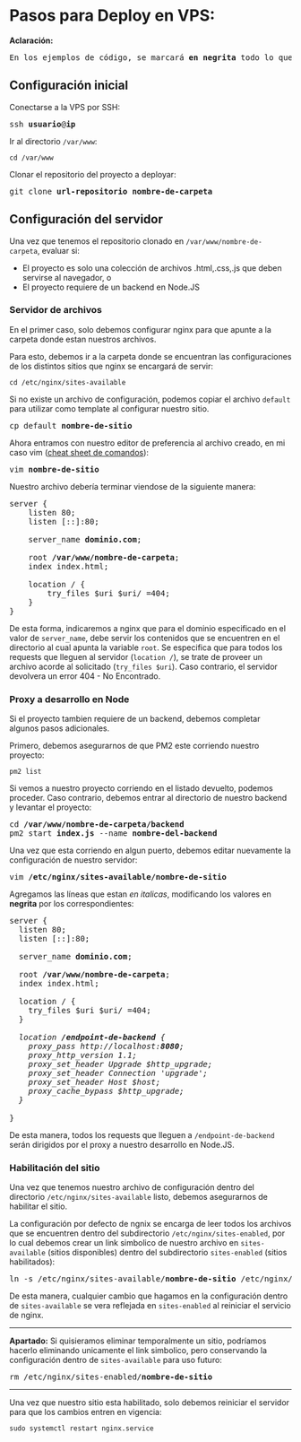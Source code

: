 

# Pasos para Deploy en VPS:

**Aclaración:**

<pre>
En los ejemplos de código, se marcará <b>en negrita</b> todo lo que deba ser modificado.
</pre>

## Configuración inicial

Conectarse a la VPS por SSH:

<pre>
ssh <b>usuario</b>@<b>ip</b>
</pre>

Ir al directorio `/var/www`:

```
cd /var/www
```

Clonar el repositorio del proyecto a deployar:

<pre>
git clone <b>url-repositorio</b> <b>nombre-de-carpeta</b>
</pre>

## Configuración del servidor

Una vez que tenemos el repositorio clonado en `/var/www/nombre-de-carpeta`, evaluar si:

- El proyecto es solo una colección de archivos .html,.css,.js que deben servirse al navegador, o
- El proyecto requiere de un backend en Node.JS

### Servidor de archivos

En el primer caso, solo debemos configurar nginx para que apunte a la carpeta donde estan nuestros archivos.

Para esto, debemos ir a la carpeta donde se encuentran las configuraciones de los distintos sitios que nginx
se encargará de servir:

```
cd /etc/nginx/sites-available
```

Si no existe un archivo de configuración, podemos copiar el archivo `default` para utilizar como template al
configurar nuestro sitio.

<pre>
cp default <b>nombre-de-sitio</b>
</pre>

Ahora entramos con nuestro editor de preferencia al archivo creado, en mi caso vim ([cheat sheet de comandos](https://vim.rtorr.com/)):

<pre>
vim <b>nombre-de-sitio</b>
</pre>

Nuestro archivo debería terminar viendose de la siguiente manera:

<pre>
server {
	listen 80;
	listen [::]:80;

	server_name <b>dominio.com</b>;

	root <b>/var/www/nombre-de-carpeta</b>;
	index index.html;

	location / {
		try_files $uri $uri/ =404;
	}
}
</pre>

De esta forma, indicaremos a nginx que para el dominio especificado en el valor de `server_name`, debe
servir los contenidos que se encuentren en el directorio al cual apunta la variable `root`. Se especifica
que para todos los requests que lleguen al servidor (`location /`), se trate de proveer un archivo acorde
al solicitado (`try_files $uri`). Caso contrario, el servidor devolvera un error 404 - No Encontrado.

### Proxy a desarrollo en Node

Si el proyecto tambien requiere de un backend, debemos completar algunos pasos adicionales.

Primero, debemos asegurarnos de que PM2 este corriendo nuestro proyecto:

```
pm2 list
```

Si vemos a nuestro proyecto corriendo en el listado devuelto, podemos proceder. Caso contrario, debemos
entrar al directorio de nuestro backend y levantar el proyecto:

<pre>
cd <b>/var/www/nombre-de-carpeta/backend</b>
pm2 start <b>index.js</b> --name <b>nombre-del-backend</b>
</pre>

Una vez que esta corriendo en algun puerto, debemos editar nuevamente la configuración de nuestro servidor:

<pre>
vim <b>/etc/nginx/sites-available/nombre-de-sitio</b>
</pre>

Agregamos las líneas que estan _en italicas_, modificando los valores en **negrita** por los correspondientes:

<pre>
server {
  listen 80;
  listen [::]:80;

  server_name <b>dominio.com</b>;

  root <b>/var/www/nombre-de-carpeta</b>;
  index index.html;

  location / {
    try_files $uri $uri/ =404;
  }
  <i>
  location <b>/endpoint-de-backend</b> {
    proxy_pass http://localhost:<b>8080</b>;
    proxy_http_version 1.1;
    proxy_set_header Upgrade $http_upgrade;
    proxy_set_header Connection 'upgrade';
    proxy_set_header Host $host;
    proxy_cache_bypass $http_upgrade;
  }
  </i>
}
</pre>

De esta manera, todos los requests que lleguen a `/endpoint-de-backend` serán dirigidos por el proxy
a nuestro desarrollo en Node.JS.

### Habilitación del sitio

Una vez que tenemos nuestro archivo de configuración dentro del directorio `/etc/nginx/sites-available` listo,
debemos asegurarnos de habilitar el sitio.

La configuración por defecto de ngnix se encarga de leer todos los archivos que se encuentren dentro del subdirectorio
`/etc/nginx/sites-enabled`, por lo cual debemos crear un link simbolico de nuestro archivo en `sites-available` (sitios 
disponibles) dentro del subdirectorio `sites-enabled` (sitios habilitados):

<pre>
ln -s /etc/nginx/sites-available/<b>nombre-de-sitio</b> /etc/nginx/sites-enabled/<b>nombre-de-sitio</b>
</pre>

De esta manera, cualquier cambio que hagamos en la configuración dentro de `sites-available` se vera reflejada en 
`sites-enabled` al reiniciar el servicio de nginx.

_ _ _ _

**Apartado:** Si quisieramos eliminar temporalmente un sitio, podríamos hacerlo eliminando unicamente el link simbolico, pero 
conservando la configuración dentro de `sites-available` para uso futuro:

<pre>
rm /etc/nginx/sites-enabled/<b>nombre-de-sitio</b>
</pre>

_ _ _ _


Una vez que nuestro sitio esta habilitado, solo debemos reiniciar el servidor para que los cambios entren en vigencia:

```
sudo systemctl restart nginx.service
```

